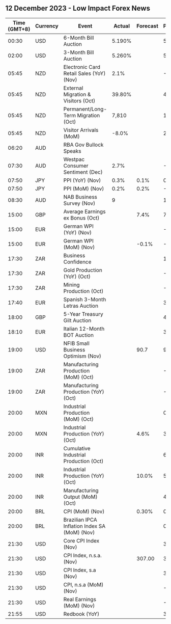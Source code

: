 ## 12 December 2023 - Low Impact Forex News

| Time (GMT+8) | Currency | Event | Actual | Forecast | Previous |
|------|----------|-------|--------|----------|----------|
| 00:30 | USD | 6-Month Bill Auction | 5.190% |  | 5.190% |
| 02:00 | USD | 3-Month Bill Auction | 5.260% |  | 5.250% |
| 05:45 | NZD | Electronic Card Retail Sales (YoY) (Nov) | 2.1% |  | -2.0% |
| 05:45 | NZD | External Migration & Visitors (Oct) | 39.80% |  | 48.70% |
| 05:45 | NZD | Permanent/Long-Term Migration (Oct) | 7,810 |  | 10,010 |
| 05:45 | NZD | Visitor Arrivals (MoM) | -8.0% |  | 2.3% |
| 06:20 | AUD | RBA Gov Bullock Speaks |  |  |  |
| 07:30 | AUD | Westpac Consumer Sentiment (Dec) | 2.7% |  | -2.6% |
| 07:50 | JPY | PPI (YoY) (Nov) | 0.3% | 0.1% | 0.9% |
| 07:50 | JPY | PPI (MoM) (Nov) | 0.2% | 0.2% | -0.3% |
| 08:30 | AUD | NAB Business Survey (Nov) | 9 |  | 13 |
| 15:00 | GBP | Average Earnings ex Bonus (Oct) |  | 7.4% | 7.7% |
| 15:00 | EUR | German WPI (YoY) (Nov) |  |  | -4.2% |
| 15:00 | EUR | German WPI (MoM) (Nov) |  | -0.1% | -0.7% |
| 17:30 | ZAR | Business Confidence |  |  | 108.2 |
| 17:30 | ZAR | Gold Production (YoY) (Oct) |  |  | -0.1% |
| 17:30 | ZAR | Mining Production (Oct) |  |  | -1.9% |
| 17:40 | EUR | Spanish 3-Month Letras Auction |  |  | 3.552% |
| 18:00 | GBP | 5-Year Treasury Gilt Auction |  |  | 4.474% |
| 18:10 | EUR | Italian 12-Month BOT Auction |  |  | 3.860% |
| 19:00 | USD | NFIB Small Business Optimism (Nov) |  | 90.7 | 90.7 |
| 19:00 | ZAR | Manufacturing Production (MoM) (Oct) |  |  | -0.5% |
| 19:00 | ZAR | Manufacturing Production (YoY) (Oct) |  |  | -4.3% |
| 20:00 | MXN | Industrial Production (MoM) (Oct) |  |  | 0.2% |
| 20:00 | MXN | Industrial Production (YoY) (Oct) |  | 4.6% | 3.9% |
| 20:00 | INR | Cumulative Industrial Production (Oct) |  |  | 6.00% |
| 20:00 | INR | Industrial Production (YoY) (Oct) |  | 10.0% | 5.8% |
| 20:00 | INR | Manufacturing Output (MoM) (Oct) |  |  | 4.5% |
| 20:00 | BRL | CPI (MoM) (Nov) |  | 0.30% | 0.24% |
| 20:00 | BRL | Brazilian IPCA Inflation Index SA (MoM) (Nov) |  |  | 0.23% |
| 21:30 | USD | Core CPI Index (Nov) |  |  | 311.37 |
| 21:30 | USD | CPI Index, n.s.a. (Nov) |  | 307.00 | 307.67 |
| 21:30 | USD | CPI Index, s.a (Nov) |  |  | 307.62 |
| 21:30 | USD | CPI, n.s.a (MoM) (Nov) |  |  | -0.04% |
| 21:30 | USD | Real Earnings (MoM) (Nov) |  |  | -0.1% |
| 21:55 | USD | Redbook (YoY) |  |  | 3.0% |
